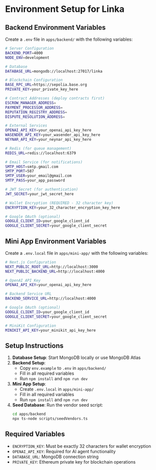 # Environment Setup for Linka

## Backend Environment Variables

Create a `.env` file in `apps/backend/` with the following variables:

```bash
# Server Configuration
BACKEND_PORT=4000
NODE_ENV=development

# Database
DATABASE_URL=mongodb://localhost:27017/linka

# Blockchain Configuration
BASE_RPC_URL=https://sepolia.base.org
PRIVATE_KEY=your_private_key_here

# Contract Addresses (deploy contracts first)
ESCROW_MANAGER_ADDRESS=
PAYMENT_PROCESSOR_ADDRESS=
REPUTATION_REGISTRY_ADDRESS=
DISPUTE_RESOLUTION_ADDRESS=

# External Services
OPENAI_API_KEY=your_openai_api_key_here
WASENDER_API_KEY=your_wasender_api_key_here
NEYNAR_API_KEY=your_neynar_api_key_here

# Redis (for queue management)
REDIS_URL=redis://localhost:6379

# Email Service (for notifications)
SMTP_HOST=smtp.gmail.com
SMTP_PORT=587
SMTP_USER=your_email@gmail.com
SMTP_PASS=your_app_password

# JWT Secret (for authentication)
JWT_SECRET=your_jwt_secret_here

# Wallet Encryption (REQUIRED - 32 character key)
ENCRYPTION_KEY=your_32_character_encryption_key_here

# Google OAuth (optional)
GOOGLE_CLIENT_ID=your_google_client_id
GOOGLE_CLIENT_SECRET=your_google_client_secret
```

## Mini App Environment Variables

Create a `.env.local` file in `apps/mini-app/` with the following variables:

```bash
# Next.js Configuration
NEXT_PUBLIC_ROOT_URL=http://localhost:3000
NEXT_PUBLIC_BACKEND_URL=http://localhost:4000

# OpenAI API Key
OPENAI_API_KEY=your_openai_api_key_here

# Backend Service URL
BACKEND_SERVICE_URL=http://localhost:4000

# Google OAuth (optional)
GOOGLE_CLIENT_ID=your_google_client_id
GOOGLE_CLIENT_SECRET=your_google_client_secret

# MiniKit Configuration
MINIKIT_API_KEY=your_minikit_api_key_here
```

## Setup Instructions

1. **Database Setup**: Start MongoDB locally or use MongoDB Atlas
2. **Backend Setup**: 
   - Copy `env.example` to `.env` in `apps/backend/`
   - Fill in all required variables
   - Run `npm install` and `npm run dev`
3. **Mini App Setup**:
   - Create `.env.local` in `apps/mini-app/`
   - Fill in all required variables
   - Run `npm install` and `npm run dev`
4. **Seed Database**: Run the vendor seed script:
   ```bash
   cd apps/backend
   npx ts-node scripts/seedVendors.ts
   ```

## Required Variables

- `ENCRYPTION_KEY`: Must be exactly 32 characters for wallet encryption
- `OPENAI_API_KEY`: Required for AI agent functionality
- `DATABASE_URL`: MongoDB connection string
- `PRIVATE_KEY`: Ethereum private key for blockchain operations
